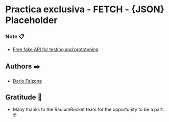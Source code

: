 # Practica exclusiva - FETCH - {JSON} Placeholder

### Note 📋

* [Free fake API for testing and prototyping](https://jsonplaceholder.typicode.com/)

## Authors ✒️

* [Dario Falzone](https://www.linkedin.com/in/darioflz/)

## Gratitude 🎁

* Many thanks to the RadiumRocket team for the opportunity to be a part. 🤓

